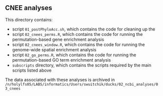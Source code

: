 ## CNEE analyses   
  
This directory contains:  
* script `01_postPhyloAcc.sh`, which contains the code for cleaning up the
* script `02_cnees_perms.R`, which contains the code for running the permutation-based gene enrichment analysis
* script `02_cnees_window.R`, which contains the code for running the genome-wide spatial enrichment analysis
* script `02_go_perms.R`, which contains the code for running the permutation-based GO term enrichment analysis
* `subscripts` directory, which contains the scripts required by the main scripts listed above  
  
  
The data associated with these analyses is archived in `/n/holylfs05/LABS/informatics/Users/swuitchik/ducks/02_ncbi_analyses/03_cnees`
